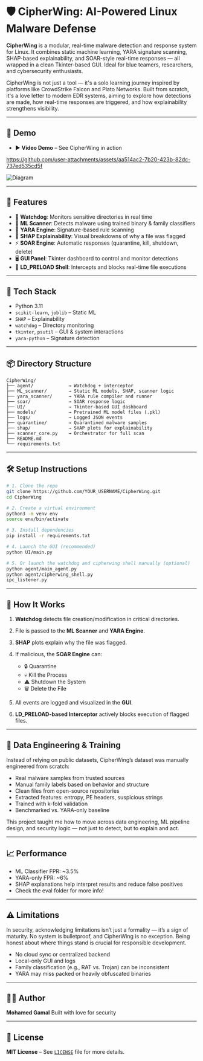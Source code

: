 # 🛡️ CipherWing: AI-Powered Linux Malware Defense

**CipherWing** is a modular, real-time malware detection and response system for Linux. It combines static machine learning, YARA signature scanning, SHAP-based explainability, and SOAR-style real-time responses — all wrapped in a clean Tkinter-based GUI. Ideal for blue teamers, researchers, and cybersecurity enthusiasts.

CipherWing is not just a tool — it's a solo learning journey inspired by platforms like CrowdStrike Falcon and Plato Networks. Built from scratch, it's a love letter to modern EDR systems, aiming to explore how detections are made, how real-time responses are triggered, and how explainability strengthens visibility.

---

## 📸 Demo

* ▶️ **Video Demo** – See CipherWing in action


https://github.com/user-attachments/assets/aa514ac2-7b20-423b-82dc-737ed535cd5f


![Diagram](https://github.com/user-attachments/assets/0f3bb330-5105-4263-9111-f46ae4a63de0)

---

## 🚀 Features

* 📂 **Watchdog**: Monitors sensitive directories in real time
* 🧠 **ML Scanner**: Detects malware using trained binary & family classifiers
* 🧬 **YARA Engine**: Signature-based rule scanning
* 🧾 **SHAP Explainability**: Visual breakdowns of why a file was flagged
* ⚡ **SOAR Engine**: Automatic responses (quarantine, kill, shutdown, delete)
* 🖥️ **GUI Panel**: Tkinter dashboard to control and monitor detections
* 🐚 **LD\_PRELOAD Shell**: Intercepts and blocks real-time file executions

---

## 🧠 Tech Stack

* Python 3.11
* `scikit-learn`, `joblib` – Static ML
* `SHAP` – Explainability
* `watchdog` – Directory monitoring
* `tkinter`, `psutil` – GUI & system interactions
* `yara-python` – Signature detection

---

## 📦 Directory Structure

```
CipherWing/
├── agent/             → Watchdog + interceptor
├── ML_scanner/        → Static ML models, SHAP, scanner logic
├── yara_scanner/      → YARA rule compiler and runner
├── soar/              → SOAR response logic
├── UI/                → Tkinter-based GUI dashboard
├── models/            → Pretrained ML model files (.pkl)
├── logs/              → Logged JSON events
├── quarantine/        → Quarantined malware samples
├── shap/              → SHAP plots for explainability
├── scanner_core.py    → Orchestrator for full scan
├── README.md
└── requirements.txt
```

---

## 🛠️ Setup Instructions

```bash
# 1. Clone the repo
git clone https://github.com/YOUR_USERNAME/CipherWing.git
cd CipherWing

# 2. Create a virtual environment
python3 -m venv env
source env/bin/activate

# 3. Install dependencies
pip install -r requirements.txt

# 4. Launch the GUI (recommended)
python UI/main.py

# 5. Or launch the watchdog and cipherwing shell manually (optional)
python agent/main_agent.py
python agent/cipherwing_shell.py
ipc_listener.py

```

---

## 🐾 How It Works

1. **Watchdog** detects file creation/modification in critical directories.
2. File is passed to the **ML Scanner** and **YARA Engine**.
3. **SHAP** plots explain why the file was flagged.
4. If malicious, the **SOAR Engine** can:

   * 🔒 Quarantine
   * 💀 Kill the Process
   * ⚠️ Shutdown the System
   * 🗑️ Delete the File
5. All events are logged and visualized in the **GUI**.
6. **LD\_PRELOAD-based Interceptor** actively blocks execution of flagged files.

---

## 🧪 Data Engineering & Training

Instead of relying on public datasets, CipherWing’s dataset was manually engineered from scratch:

* Real malware samples from trusted sources
* Manual family labels based on behavior and structure
* Clean files from open-source repositories
* Extracted features: entropy, PE headers, suspicious strings
* Trained with k-fold validation
* Benchmarked vs. YARA-only baseline

This project taught me how to move across data engineering, ML pipeline design, and security logic — not just to detect, but to explain and act.

---

## 📈 Performance

* ML Classifier FPR: \~3.5%
* YARA-only FPR: \~6%
* SHAP explanations help interpret results and reduce false positives
* Check the eval folder for more info!
---

## ⚠️ Limitations

In security, acknowledging limitations isn’t just a formality — it’s a sign of maturity. No system is bulletproof, and CipherWing is no exception. Being honest about where things stand is crucial for responsible development.

* No cloud sync or centralized backend
* Local-only GUI and logs
* Family classification (e.g., RAT vs. Trojan) can be inconsistent
* YARA may miss packed or heavily obfuscated binaries

---

## 👨‍💻 Author

**Mohamed Gamal**
Built with love for security

---

## 🔗 License

**MIT License** – See [`LICENSE`](./LICENSE) file for more details.


